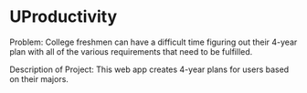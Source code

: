# UProductivity

Problem: College freshmen can have a difficult time figuring out their 4-year plan with all of the various requirements that need to be fulfilled.

Description of Project: This web app creates 4-year plans for users based on their majors.
